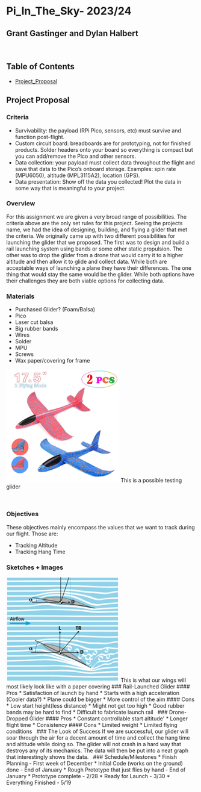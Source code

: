 # Pi_In_The_Sky- 2023/24
## Grant Gastinger and Dylan Halbert
&nbsp;
## Table of Contents
* [Project_Proposal]()
&nbsp;
## Project Proposal
### Criteria
* Survivability: the payload (RPi Pico, sensors, etc) must survive and function post-flight.
* Custom circuit board: breadboards are for prototyping, not for finished products.  Solder headers onto your board so everything is compact but you can add/remove the Pico and other sensors.
* Data collection: your payload must collect data throughout the flight and save that data to the Pico’s onboard storage. Examples: spin rate (MPU6050), altitude (MPL3115A2), location (GPS).
* Data presentation: Show off the data you collected! Plot the data in some way that is meaningful to your project.
### Overview
For this assignment we are given a very broad range of possibilities. The criteria above are the only set rules for this project. Seeing the projects name, we had the idea of designing, building, and flying a glider that met the criteria. We originally came up with two different possibilities for launching the glider that we proposed. The first was to design and build a rail launching system using bands or some other static propulsion. The other was to drop the glider from a drone that would carry it to a higher altitude and then allow it to glide and collect data. While both are acceptable ways of launching a plane they have their differences. The one thing that would stay the same would be the glider. While both options have their challenges they are both viable options for collecting data.

### Materials
* Purchased Glider? (Foam/Balsa)
* Pico
* Laser cut balsa
* Big rubber bands
* Wires
* Solder
* MPU 
* Screws
* Wax paper/covering for frame
<img src= "https://github.com/dhalber11/Pi_In_The_Sky/blob/main/images/2%20Planes.png?raw=true" width= 300>
This is a possible testing glider

&nbsp;

### Objectives
These objectives mainly encompass the values that we want to track during our flight. 
Those are: 
* Tracking Altitude
* Tracking Hang Time
### Sketches + Images
<img src= "https://github.com/dhalber11/Pi_In_The_Sky/blob/main/images/2%20Wings.png?raw=true" width= 300>
This is what our wings will most likely look like with a paper covering
### Rail-Launched Glider 
#### Pros
* Satisfaction of launch by hand
* Starts with a high acceleration (Cooler data?)
* Plane could be bigger
* More control of the aim
#### Cons 
* Low start height(less distance)
* Might not get too high
* Good rubber bands may be hard to find
* Difficult to fabricate launch rail
&nbsp;
### Drone-Dropped Glider
#### Pros 
* Constant controllable start altitude'
* Longer flight time
* Consistency
#### Cons
* Limited weight
* Limited flying conditions
&nbsp;
### The Look of Success
If we are successful, our glider will soar through the air for a decent amount of time and collect the hang time and altitude while doing so. The glider will not crash in a hard way that destroys any of its mechanics. The data will then be put into a neat graph that interestingly shows the data. 
&nbsp;
### Schedule/Milestones
* Finish Planning - First week of December
* Initial Code (works on the ground) done - End of January 
* Rough Prototype that just flies by hand - End of January
* Prototype complete - 2/28
* Ready for Launch - 3/30
* Everything Finished - 5/19
